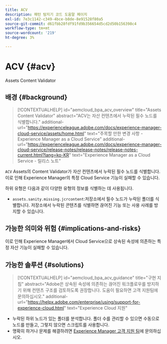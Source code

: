 ```yaml
---
title: ACV
description: 패턴 탐지기 코드 도움말 페이지
exl-id: 7e3c1142-c349-4bce-b8de-8e91528f80a5
source-git-commit: d61fbb28fdf91fd9b356654d5cd2d50b156398c4
workflow-type: tm+mt
source-wordcount: '219'
ht-degree: 3%

---
```


# ACV {#acv}

Assets Content Validator

## 배경 {#background}

>[!CONTEXTUALHELP]
>id="aemcloud_bpa_acv_overview"
>title="Assets Content Validator"
>abstract="ACV는 자산 컨텐츠에서 누락된 필수 노드를 식별합니다."
>additional-url="https://experienceleague.adobe.com/docs/experience-manager-cloud-service/assets/home.html" text="주목할 만한 변경 사항 - Experience Manager as a Cloud Service"
>additional-url="https://experienceleague.adobe.com/docs/experience-manager-cloud-service/release-notes/release-notes/release-notes-current.html?lang=ko-KR" text="Experience Manager as a Cloud Service - 릴리스 노트"

`ACV`  Assets의 Content Validator가 자산 컨텐츠에서 누락된 필수 노드를 식별합니다. 이로 인해 Experience Manager의 특정 Cloud Service 기능이 실패할 수 있습니다.

하위 유형은 다음과 같이 다양한 유형의 정보를 식별하는 데 사용됩니다.

* `assets.sanity.missing.jcrcontent`:저장소에서 필수 노드가 누락된 폴더를 식별합니다. 저장소에서 누락된 콘텐츠를 식별하면 끊어진 기능 또는 사용 사례를 방지할 수 있습니다.

## 가능한 의미와 위험 {#implications-and-risks}

이로 인해 Experience Manager에서 Cloud Service으로 상속된 속성에 의존하는 특정 자산 기능이 실패할 수 있습니다.

## 가능한 솔루션 {#solutions}

>[!CONTEXTUALHELP]
>id="aemcloud_bpa_acv_guidance"
>title="구현 지침"
>abstract="Adobe은 상속된 속성에 의존하는 끊어진 워크플로우를 방지하기 위해 컨텐츠 구조를 검토하도록 권장합니다. 도움이 필요하면 고객 지원팀에 문의하십시오.&quot;
>additional-url="https://helpx.adobe.com/enterprise/using/support-for-experience-cloud.html" text="Experience Cloud 지원"

* 누락된 하위 노드가 있는 폴더를 분석합니다. 폴더 수를 관리할 수 있으면 수동으로 노드를 만들고, 그렇지 않으면 스크립트를 사용합니다.
* 명확히 하거나 문제를 해결하려면 [Experience Manager 고객 지원 팀](https://helpx.adobe.com/enterprise/using/support-for-experience-cloud.html)에 문의하십시오.
